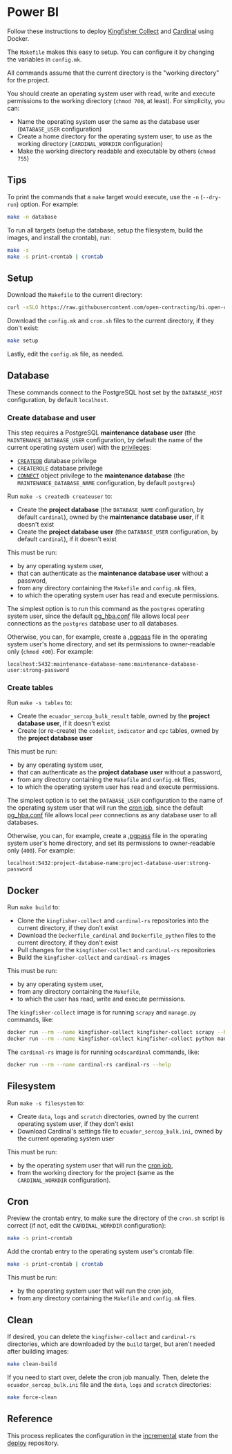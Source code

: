 # Power BI

Follow these instructions to deploy [Kingfisher Collect](https://kingfisher-collect.readthedocs.io/en/latest/) and [Cardinal](https://cardinal.readthedocs.io/en/latest/) using Docker.

The `Makefile` makes this easy to setup. You can configure it by changing the variables in `config.mk`.

All commands assume that the current directory is the "working directory" for the project.

You should create an operating system user with read, write and execute permissions to the working directory (`chmod 700`, at least). For simplicity, you can:

- Name the operating system user the same as the database user (`DATABASE_USER` configuration)
- Create a home directory for the operating system user, to use as the working directory (`CARDINAL_WORKDIR` configuration)
- Make the working directory readable and executable by others (`chmod 755`)

## Tips

To print the commands that a `make` target would execute, use the `-n` (`--dry-run`) option. For example:

```bash
make -n database
```

To run all targets (setup the database, setup the filesystem, build the images, and install the crontab), run:

```bash
make -s
make -s print-crontab | crontab
```

## Setup

Download the `Makefile` to the current directory:

```bash
curl -sSLO https://raw.githubusercontent.com/open-contracting/bi.open-contracting.org/refs/heads/main/powerbi/Makefile
```

Download the `config.mk` and `cron.sh` files to the current directory, if they don't exist:

```bash
make setup
```

Lastly, edit the `config.mk` file, as needed.

## Database

These commands connect to the PostgreSQL host set by the `DATABASE_HOST` configuration, by default `localhost`.

### Create database and user

This step requires a PostgreSQL **maintenance database user** (the `MAINTENANCE_DATABASE_USER` configuration, by default the name of the current operating system user) with the [privileges](https://www.postgresql.org/docs/current/sql-createrole.html):

- [`CREATEDB`](https://www.postgresql.org/docs/current/sql-createrole.html) database privilege
- `CREATEROLE` database privilege
- [`CONNECT`](https://www.postgresql.org/docs/current/ddl-priv.html) object privilege to the **maintenance database** (the `MAINTENANCE_DATABASE_NAME` configuration, by default `postgres`)

Run `make -s createdb createuser` to:

- Create the **project database** (the `DATABASE_NAME` configuration, by default `cardinal`), owned by the **maintenance database user**, if it doesn't exist
- Create the **project database user** (the `DATABASE_USER` configuration, by default `cardinal`), if it doesn't exist

This must be run:

- by any operating system user,
- that can authenticate as the **maintenance database user** without a password,
- from any directory containing the `Makefile` and `config.mk` files,
- to which the operating system user has read and execute permissions.

The simplest option is to run this command as the `postgres` operating system user, since the default [pg_hba.conf](https://www.postgresql.org/docs/current/auth-pg-hba-conf.html) file allows local `peer` connections as the `postgres` database user to all databases.

Otherwise, you can, for example, create a [.pgpass](https://www.postgresql.org/docs/current/libpq-pgpass.html) file in the operating system user's home directory, and set its permissions to owner-readable only (`chmod 400`). For example:

```none
localhost:5432:maintenance-database-name:maintenance-database-user:strong-password
```

### Create tables

Run `make -s tables` to:

- Create the `ecuador_sercop_bulk_result` table, owned by the **project database user**, if it doesn't exist
- Create (or re-create) the `codelist`, `indicator` and `cpc` tables, owned by the **project database user**

This must be run:

- by any operating system user,
- that can authenticate as the **project database user** without a password,
- from any directory containing the `Makefile` and `config.mk` files,
- to which the operating system user has read and execute permissions.

The simplest option is to set the `DATABASE_USER` configuration to the name of the operating system user that will run the [cron job](#cron), since the default [pg_hba.conf](https://www.postgresql.org/docs/current/auth-pg-hba-conf.html) file allows local `peer` connections as any database user to all databases.

Otherwise, you can, for example, create a [.pgpass](https://www.postgresql.org/docs/current/libpq-pgpass.html) file in the operating system user's home directory, and set its permissions to owner-readable only (`400`). For example:

```none
localhost:5432:project-database-name:project-database-user:strong-password
```

## Docker

Run `make build` to:

- Clone the `kingfisher-collect` and `cardinal-rs` repositories into the current directory, if they don't exist
- Download the `Dockerfile_cardinal` and `Dockerfile_python` files to the current directory, if they don't exist
- Pull changes for the `kingfisher-collect` and `cardinal-rs` repositories
- Build the `kingfisher-collect` and `cardinal-rs` images

This must be run:

- by any operating system user,
- from any directory containing the `Makefile`,
- to which the user has read, write and execute permissions.

The `kingfisher-collect` image is for running `scrapy` and `manage.py` commands, like:

```bash
docker run --rm --name kingfisher-collect kingfisher-collect scrapy --help
docker run --rm --name kingfisher-collect kingfisher-collect python manage.py --help
```

The `cardinal-rs` image is for running `ocdscardinal` commands, like:

```bash
docker run --rm --name cardinal-rs cardinal-rs --help
```

## Filesystem

Run `make -s filesystem` to:

- Create `data`, `logs` and `scratch` directories, owned by the current operating system user, if they don't exist
- Download Cardinal's settings file to `ecuador_sercop_bulk.ini`, owned by the current operating system user

This must be run:

- by the operating system user that will run the [cron job](#cron),
- from the working directory for the project (same as the `CARDINAL_WORKDIR` configuration).

## Cron

Preview the crontab entry, to make sure the directory of the `cron.sh` script is correct (if not, edit the `CARDINAL_WORKDIR` configuration):

```bash
make -s print-crontab
```

Add the crontab entry to the operating system user's crontab file:

```bash
make -s print-crontab | crontab
```

This must be run:

- by the operating system user that will run the cron job,
- from any directory containing the `Makefile` and `config.mk` files.

## Clean

If desired, you can delete the `kingfisher-collect` and `cardinal-rs` directories, which are downloaded by the `build` target, but aren't needed after building images:

```bash
make clean-build
```

If you need to start over, delete the cron job manually. Then, delete the `ecuador_sercop_bulk.ini` file and the `data`, `logs` and `scratch` directories:

```bash
make force-clean
```

## Reference

This process replicates the configuration in the [incremental](https://github.com/open-contracting/deploy/blob/main/salt/kingfisher/collect/incremental.sls) state from the [deploy](https://ocdsdeploy.readthedocs.io/en/latest/) repository.
